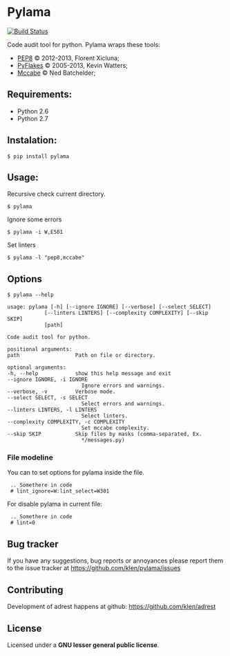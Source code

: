 Pylama
======

[![Build Status](https://secure.travis-ci.org/klen/pylama.png?branch=master)](http://travis-ci.org/klen/pylama)

Code audit tool for python. Pylama wraps these tools:

* [PEP8](https://github.com/jcrocholl/pep8) © 2012-2013, Florent Xicluna;
* [PyFlakes](https://github.com/kevinw/pyflakes) © 2005-2013, Kevin Watters;
* [Mccabe](http://nedbatchelder.com/blog/200803/python_code_complexity_microtool.html) © Ned Batchelder;


Requirements:
------------

* Python 2.6
* Python 2.7


Instalation:
------------

    $ pip install pylama


Usage:
------

Recursive check current directory.

    $ pylama

Ignore some errors

    $ pylama -i W,E501

Set linters

    $ pylama -l "pep8,mccabe"


Options
-------

    $ pylama --help

    usage: pylama [-h] [--ignore IGNORE] [--verbose] [--select SELECT]
                [--linters LINTERS] [--complexity COMPLEXITY] [--skip SKIP]
                [path]

    Code audit tool for python.

    positional arguments:
    path                  Path on file or directory.

    optional arguments:
    -h, --help            show this help message and exit
    --ignore IGNORE, -i IGNORE
                            Ignore errors and warnings.
    --verbose, -v         Verbose mode.
    --select SELECT, -s SELECT
                            Select errors and warnings.
    --linters LINTERS, -l LINTERS
                            Select linters.
    --complexity COMPLEXITY, -c COMPLEXITY
                            Set mccabe complexity.
    --skip SKIP           Skip files by masks (comma-separated, Ex.
                            */messages.py)


### File modeline

You can to set options for pylama inside the file.


     .. Somethere in code
     # lint_ignore=W:lint_select=W301


For disable pylama in current file:

     .. Somethere in code
     # lint=0


Bug tracker
-----------

If you have any suggestions, bug reports or annoyances please report them to the issue tracker at https://github.com/klen/pylama/issues


Contributing
------------

Development of adrest happens at github: https://github.com/klen/adrest


License
-------

Licensed under a **GNU lesser general public license**.

